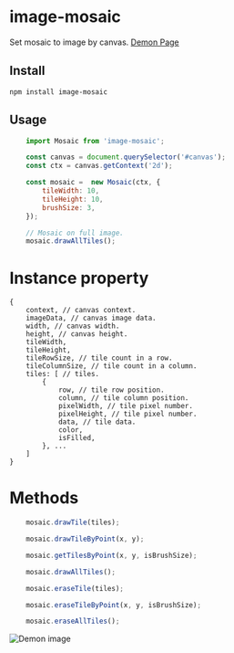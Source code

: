 # image-mosaic

Set mosaic to image by canvas. [Demon Page](https://zhengsk.github.io/image-masaic/dist/index.html)

## Install
```
npm install image-mosaic
```

## Usage
```javascript
    import Mosaic from 'image-mosaic';

    const canvas = document.querySelector('#canvas');
    const ctx = canvas.getContext('2d');

    const mosaic =  new Mosaic(ctx, {
        tileWidth: 10,
        tileHeight: 10,
        brushSize: 3,
    });

    // Mosaic on full image.
    mosaic.drawAllTiles();
```


# Instance property

```javascript
{
    context, // canvas context.
    imageData, // canvas image data.
    width, // canvas width.
    height, // canvas height.
    tileWidth,
    tileHeight,
    tileRowSize, // tile count in a row.
    tileColumnSize, // tile count in a column.
    tiles: [ // tiles.
        {
            row, // tile row position.
            column, // tile column position.
            pixelWidth, // tile pixel number.
            pixelHeight, // tile pixel number.
            data, // tile data.
            color,
            isFilled,
        }, ...
    ]
}
```


# Methods

```js
    mosaic.drawTile(tiles);

    mosaic.drawTileByPoint(x, y);

    mosaic.getTilesByPoint(x, y, isBrushSize);

    mosaic.drawAllTiles();

    mosaic.eraseTile(tiles);

    mosaic.eraseTileByPoint(x, y, isBrushSize);

    mosaic.eraseAllTiles();
```


![Demon image](https://raw.githubusercontent.com/zhengsk/image-masaic/master/src/images/demo.gif)
